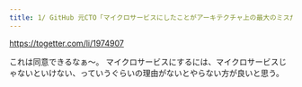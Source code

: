 ```yaml
---
title: 1/ GitHub 元CTO「マイクロサービスにしたことがアーキテクチャ上の最大のミスだった」（※少しマニアックな内容ですが、個人的には面白いと感じたので載せます→） - Togetter
---
```


https://togetter.com/li/1974907

これは同意できるなぁ〜。
マイクロサービスにするには、マイクロサービスじゃないといけない、っていうぐらいの理由がないとやらない方が良いと思う。
